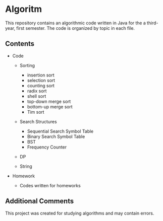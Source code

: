 # Algoritm
This repository contains an algorithmic code written in Java for the a third-year, first semester. The code is organized by topic in each file.


## Contents

- Code

  - Sorting
    - insertion sort
    - selection sort
    - counting sort
    - radix sort
    - shell sort
    - top-down merge sort
    - bottom-up merge sort
    - Tim sort

  - Search Structures
    - Sequential Search Symbol Table
    - Binary Search Symbol Table
    - BST
    - Frequency Counter

  - DP

  - String

- Homework
  - Codes written for homeworks


## Additional Comments
This project was created for studying algorithms and may contain errors.


